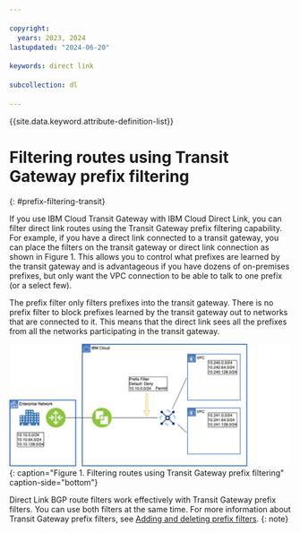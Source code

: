 ```yaml
---

copyright:
  years: 2023, 2024
lastupdated: "2024-06-20"

keywords: direct link

subcollection: dl

---
```


{{site.data.keyword.attribute-definition-list}}

# Filtering routes using Transit Gateway prefix filtering
{: #prefix-filtering-transit}

If you use IBM Cloud Transit Gateway with IBM Cloud Direct Link, you can filter direct link routes using the Transit Gateway prefix filtering capability. For example, if you have a direct link connected to a transit gateway, you can place the filters on the transit gateway or direct link connection as shown in Figure 1. This allows you to control what prefixes are learned by the transit gateway and is advantageous if you have dozens of on-premises prefixes, but only want the VPC connection to be able to talk to one prefix (or a select few).

The prefix filter only filters prefixes into the transit gateway. There is no prefix filter to block prefixes learned by the transit gateway out to networks that are connected to it. This means that the direct link sees all the prefixes from all the networks participating in the transit gateway.

![Filtering routes using Transit Gateway prefix filtering](images/prefix-filter-transit-gateway1.svg){: caption="Figure 1. Filtering routes using Transit Gateway prefix filtering" caption-side="bottom"}

Direct Link BGP route filters work effectively with Transit Gateway prefix filters. You can use both filters at the same time. For more information about Transit Gateway prefix filters, see [Adding and deleting prefix filters](/docs/transit-gateway?topic=transit-gateway-adding-prefix-filters&interface=ui).
{: note}
